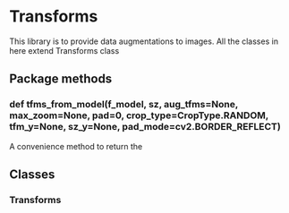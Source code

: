 # Transforms

This library is to provide data augmentations to images. All the classes in here extend Transforms class

## Package methods

### def tfms_from_model(f_model, sz, aug_tfms=None, max_zoom=None, pad=0, crop_type=CropType.RANDOM, tfm_y=None, sz_y=None, pad_mode=cv2.BORDER_REFLECT)
A convenience method to return the 

## Classes

### Transforms

#### 